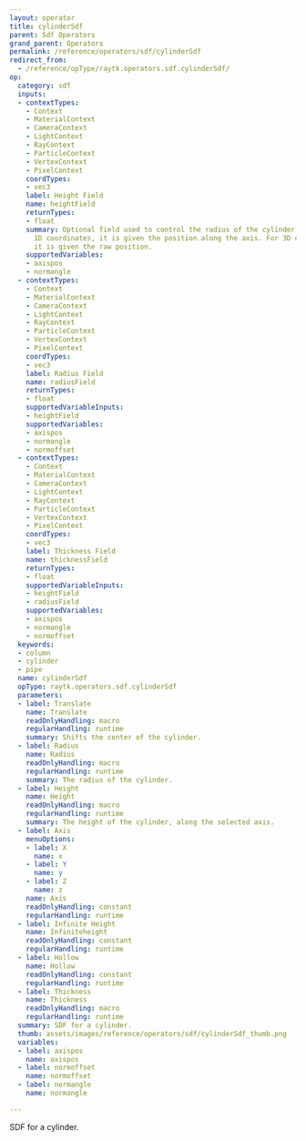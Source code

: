 ```yaml
---
layout: operator
title: cylinderSdf
parent: Sdf Operators
grand_parent: Operators
permalink: /reference/operators/sdf/cylinderSdf
redirect_from:
  - /reference/opType/raytk.operators.sdf.cylinderSdf/
op:
  category: sdf
  inputs:
  - contextTypes:
    - Context
    - MaterialContext
    - CameraContext
    - LightContext
    - RayContext
    - ParticleContext
    - VertexContext
    - PixelContext
    coordTypes:
    - vec3
    label: Height Field
    name: heightField
    returnTypes:
    - float
    summary: Optional field used to control the radius of the cylinder. If it uses
      1D coordinates, it is given the position along the axis. For 3D coordinates,
      it is given the raw position.
    supportedVariables:
    - axispos
    - normangle
  - contextTypes:
    - Context
    - MaterialContext
    - CameraContext
    - LightContext
    - RayContext
    - ParticleContext
    - VertexContext
    - PixelContext
    coordTypes:
    - vec3
    label: Radius Field
    name: radiusField
    returnTypes:
    - float
    supportedVariableInputs:
    - heightField
    supportedVariables:
    - axispos
    - normangle
    - normoffset
  - contextTypes:
    - Context
    - MaterialContext
    - CameraContext
    - LightContext
    - RayContext
    - ParticleContext
    - VertexContext
    - PixelContext
    coordTypes:
    - vec3
    label: Thickness Field
    name: thicknessField
    returnTypes:
    - float
    supportedVariableInputs:
    - heightField
    - radiusField
    supportedVariables:
    - axispos
    - normangle
    - normoffset
  keywords:
  - column
  - cylinder
  - pipe
  name: cylinderSdf
  opType: raytk.operators.sdf.cylinderSdf
  parameters:
  - label: Translate
    name: Translate
    readOnlyHandling: macro
    regularHandling: runtime
    summary: Shifts the center of the cylinder.
  - label: Radius
    name: Radius
    readOnlyHandling: macro
    regularHandling: runtime
    summary: The radius of the cylinder.
  - label: Height
    name: Height
    readOnlyHandling: macro
    regularHandling: runtime
    summary: The height of the cylinder, along the selected axis.
  - label: Axis
    menuOptions:
    - label: X
      name: x
    - label: Y
      name: y
    - label: Z
      name: z
    name: Axis
    readOnlyHandling: constant
    regularHandling: runtime
  - label: Infinite Height
    name: Infiniteheight
    readOnlyHandling: constant
    regularHandling: runtime
  - label: Hollow
    name: Hollow
    readOnlyHandling: constant
    regularHandling: runtime
  - label: Thickness
    name: Thickness
    readOnlyHandling: macro
    regularHandling: runtime
  summary: SDF for a cylinder.
  thumb: assets/images/reference/operators/sdf/cylinderSdf_thumb.png
  variables:
  - label: axispos
    name: axispos
  - label: normoffset
    name: normoffset
  - label: normangle
    name: normangle

---
```



SDF for a cylinder.